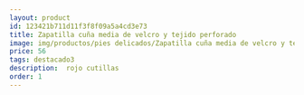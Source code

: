```yaml
---
layout: product
id: 123421b711d11f3f8f09a5a4cd3e73
title: Zapatilla cuña media de velcro y tejido perforado
image: img/productos/pies delicados/Zapatilla cuña media de velcro y tejido perforado=56=destacado3= rojo cutillas.webp
price: 56
tags: destacado3
description:  rojo cutillas
order: 1
---
```

